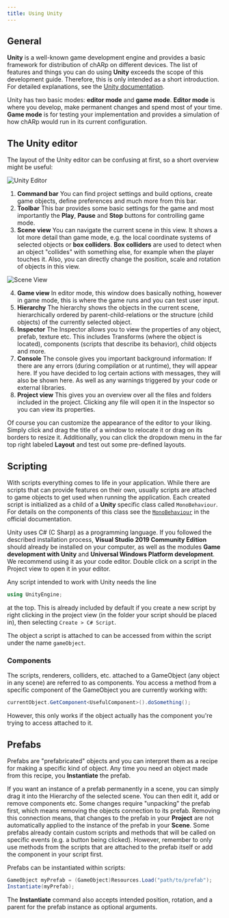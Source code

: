 ```yaml
---
title: Using Unity
---
```


## General
**Unity** is a well-known game development engine and provides a basic framework for distribution of chARp on different devices.
The list of features and things you can do using **Unity** exceeds the scope of this development guide.
Therefore, this is only intended as a short introduction.
For detailed explanations, see the [Unity documentation](https://docs.unity.com/).

Unity has two basic modes: **editor mode** and **game mode**.
**Editor mode** is where you develop, make permanent changes and spend most of your time.
**Game mode** is for testing your implementation and provides a simulation of how chARp would run in its current configuration.

## The Unity editor
The layout of the Unity editor can be confusing at first, so a short overview might be useful:

<img src="/images/development/unity_editor.png" alt="Unity Editor" class="mx-auto max-w-xl" />

1. **Command bar**
You can find project settings and build options, create game objects, define preferences and much more from this bar.
2. **Toolbar**
This bar provides some basic settings for the game and most importantly the **Play**, **Pause** and **Stop** buttons for controlling game mode.
3. **Scene view**
You can navigate the current scene in this view. It shows a lot more detail than game mode, e.g. the local coordinate systems of selected objects or **box colliders**.
**Box colliders** are used to detect when an object "collides" with something else, for example when the player touches it.
Also, you can directly change the position, scale and rotation of objects in this view.

<img src="/images/development/scene_view.png" alt="Scene View" class="mx-auto max-w-xl" />

4. **Game view**
In editor mode, this window does basically nothing, however in game mode, this is where the game runs and you can test user input.
5. **Hierarchy**
The hierarchy shows the objects in the current scene, hierarchically ordered by parent-child-relations or the structure (child objects) of the currently selected object.
6. **Inspector**
The Inspector allows you to view the properties of any object, prefab, texture etc.
This includes Transforms (where the object is located), components (scripts that describe its behavior), child objects and more.
7. **Console**
The console gives you important background information: If there are any errors (during compilation or at runtime), they will appear here.
If you have decided to log certain actions with messages, they will also be shown here.
As well as any warnings triggered by your code or external libraries.
8. **Project view**
This gives you an overview over all the files and folders included in the project.
Clicking any file will open it in the Inspector so you can view its properties.

Of course you can customize the appearance of the editor to your liking.
Simply click and drag the title of a window to relocate it or drag on its borders to resize it.
Additionally, you can click the dropdown menu in the far top right labeled **Layout** and test out some pre-defined layouts.

## Scripting
With scripts everything comes to life in your application.
While there are scripts that can provide features on their own, usually scripts are attached to game objects to get used when running the application.
Each created script is initialized as a child of a **Unity** specific class called `MonoBehaviour`.
For details on the components of this class see the [`MonoBehaviour`](https://docs.unity3d.com/ScriptReference/MonoBehaviour.html) in the official documentation.

Unity uses C# (C Sharp) as a programming language.
If you followed the described installation process, **Visual Studio 2019 Community Edition** should already be installed on your computer, as well as the modules **Game development with Unity** and **Universal Windows Platform development**. We recommend using it as your code editor.
Double click on a script in the Project view to open it in your editor.

Any script intended to work with Unity needs the line 
```csharp
using UnityEngine;
```
at the top. This is already included by default if you create a new script by right clicking in the project view (in the folder your script should be placed in), then selecting `Create > C# Script`.

The object a script is attached to can be accessed from within the script under the name `gameObject`.

### Components
The scripts, renderers, colliders, etc. attached to a GameObject (any object in any scene) are referred to as components.
You access a method from a specific component of the GameObject you are currently working with:
```csharp
currentObject.GetComponent<UsefulComponent>().doSomething();
```
However, this only works if the object actually has the component you're trying to access attached to it.

## Prefabs
Prefabs are "prefabricated" objects and you can interpret them as a recipe for making a specific kind of object.
Any time you need an object made from this recipe, you **Instantiate** the prefab.

If you want an instance of a prefab permanently in a scene, you can simply drag it into the Hierarchy of the selected scene.
You can then edit it, add or remove components etc.
Some changes require "unpacking" the prefab first, which means removing the objects connection to its prefab.
Removing this connection means, that changes to the prefab in your **Project** are not automatically applied to the instance of the prefab in your **Scene**.
Some prefabs already contain custom scripts and methods that will be called on specific events (e.g. a button being clicked).
However, remember to only use methods from the scripts that are attached to the prefab itself or add the component in your script first.

Prefabs can be instantiated within scripts:
```csharp
GameObject myPrefab = (GameObject)Resources.Load("path/to/prefab");
Instantiate(myPrefab);
```
The **Instantiate** command also accepts intended position, rotation, and a parent for the prefab instance as optional arguments.